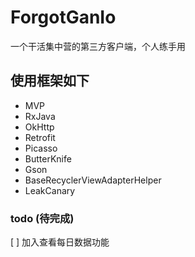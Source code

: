 # ForgotGanIo
一个干活集中营的第三方客户端，个人练手用

## 使用框架如下
- MVP
- RxJava
- OkHttp
- Retrofit
- Picasso
- ButterKnife
- Gson
- BaseRecyclerViewAdapterHelper
- LeakCanary


### todo (待完成)
[ ] 加入查看每日数据功能